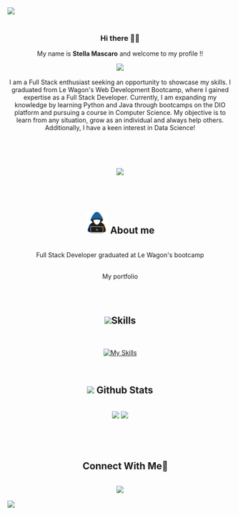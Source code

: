 
<img src="https://user-images.githubusercontent.com/73097560/115834477-dbab4500-a447-11eb-908a-139a6edaec5c.gif">
<br><br>
<div align="center">

### Hi there 👋🎉


My name is **Stella Mascaro** and welcome to my profile !!

<a href="https://github.com/DenverCoder1/readme-typing-svg"><img src="https://readme-typing-svg.herokuapp.com?font=Time+New+Roman&color=cyan&size=25&center=true&vCenter=true&width=600&height=100&lines=Stella+Mascaro;++;Full+Stack+Developer+👾;Computer+Science+Student+👩‍💻;Data+Science+🚀💭;Love+to+learn+new+content!!"></a>

I am a Full Stack enthusiast seeking an opportunity to showcase my skills. I graduated from Le Wagon's Web Development Bootcamp, where I gained expertise as a Full Stack Developer. Currently, I am expanding my knowledge by learning Python and Java through bootcamps on the DIO platform and pursuing a course in Computer Science. My objective is to learn from any situation, grow as an individual and always help others. Additionally, I have a keen interest in Data Science!
<br>
<br><br>
<br><br>

<img src="https://media.giphy.com/media/L8K62iTDkzGX6/giphy.gif" width="500" />

<br><br>

	
## <picture><img src = "https://github.com/0xAbdulKhalid/0xAbdulKhalid/raw/main/assets/mdImages/about_me.gif" width = 50px></picture> **About me**

<br>
  Full Stack Developer graduated at Le Wagon's bootcamp
<br><br>

  <p><a href="https://troopl.com/stellamascaro", style="text-decoration: none;">My portfolio</a></p>

<br><br>

## <img src="https://media2.giphy.com/media/QssGEmpkyEOhBCb7e1/giphy.gif?cid=ecf05e47a0n3gi1bfqntqmob8g9aid1oyj2wr3ds3mg700bl&rid=giphy.gif" width ="25"><b>**Skills**</b>

<br><br>
[![My Skills](https://skillicons.dev/icons?i=git,cpp,c,css,github,bootstrap,discord,figma,html,js,linux,vscode&perline=14&theme=light)](https://skillicons.dev)
<br>
<br>
<br>

## <img src="https://media.giphy.com/media/iY8CRBdQXODJSCERIr/giphy.gif" width="35"><b> Github Stats </b>
<br>

  <img height= "150" src="https://github-readme-stats.vercel.app/api?username=StellaMascaro&theme=react&show_icons=true&include_all_commits=true" />
  <img height= "150" src="https://github-readme-stats.vercel.app/api/top-langs/?username=StellaMascaro&theme=react&layout=compact" />

<br><br>


<!-- Connect with me -->
<!--h2 without bottom border-->
<div id="user-content-toc">
  <ul align="center">
    <summary><h2 style="display: inline-block">Connect With Me🤝</h2></summary>
  </ul>
</div>

<!--icons and links-->

 <p align="center">
	 
  <a href="https://www.linkedin.com/in/stellamascaro">
    <img src="https://skillicons.dev/icons?i=linkedin" />
  </a>
  
</p>
  
</div>

<img src="https://user-images.githubusercontent.com/73097560/115834477-dbab4500-a447-11eb-908a-139a6edaec5c.gif">

